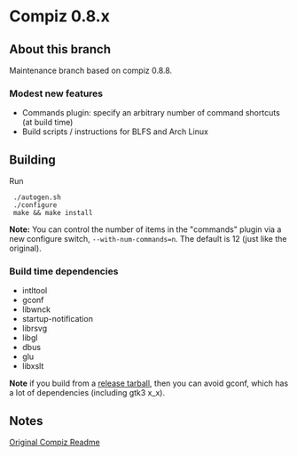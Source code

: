 # Compiz 0.8.x

## About this branch

Maintenance branch based on compiz 0.8.8.

### Modest new features

* Commands plugin: specify an arbitrary number of command shortcuts (at build
  time)
* Build scripts / instructions for BLFS and Arch Linux


## Building

Run

     ./autogen.sh
	 ./configure
	 make && make install

**Note:** You can control the number of items in the "commands" plugin via a
new configure switch, `--with-num-commands=n`.  The default is 12 (just like
the original).

### Build time dependencies

* intltool
* gconf
* libwnck
* startup-notification
* librsvg
* libgl
* dbus
* glu
* libxslt

**Note** if you build from a [release tarball][reltarball], then you can avoid
gconf, which has a lot of dependencies (including gtk3 x_x).


## Notes

[Original Compiz Readme](./README)

[reltarball]: http://binaryskeith.com/compiz-0.8.9.tar.gz
